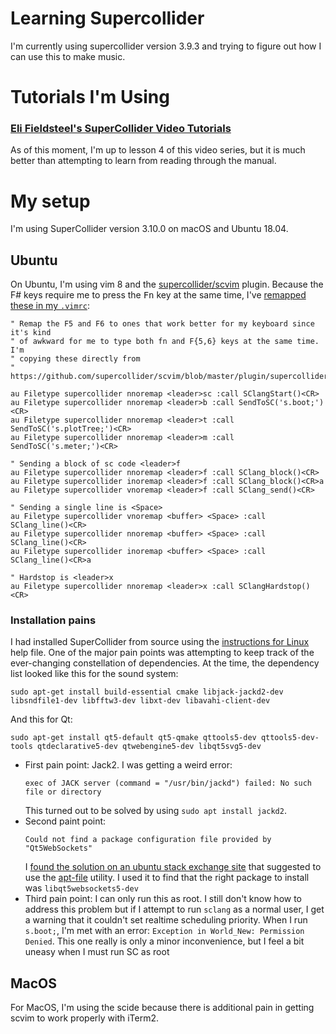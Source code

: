 # Learning Supercollider

I'm currently using supercollider version 3.9.3 and trying to figure out how I
can use this to make music.

# Tutorials I'm Using

### [Eli Fieldsteel's SuperCollider Video Tutorials](https://www.youtube.com/playlist?list=PLPYzvS8A_rTaNDweXe6PX4CXSGq4iEWYC)

As of this moment, I'm up to lesson 4 of this video series, but it is much
better than attempting to learn from reading through the manual. 

# My setup

I'm using SuperCollider version 3.10.0 on macOS and Ubuntu 18.04.

## Ubuntu

On Ubuntu, I'm using vim 8 and the
[supercollider/scvim](https://github.com/supercollider/scvim/) plugin. Because
the F\# keys require me to press the <kbd>Fn</kbd> key at the same time, I've
[remapped these in my `.vimrc`](https://github.com/zkamvar/config-files/commit/4167c060c61201283cee841ddd511c359001ad19):

```vim
" Remap the F5 and F6 to ones that work better for my keyboard since it's kind
" of awkward for me to type both fn and F{5,6} keys at the same time. I'm
" copying these directly from 
" https://github.com/supercollider/scvim/blob/master/plugin/supercollider.vim

au Filetype supercollider nnoremap <leader>sc :call SClangStart()<CR>
au Filetype supercollider nnoremap <leader>b :call SendToSC('s.boot;')<CR>
au Filetype supercollider nnoremap <leader>t :call SendToSC('s.plotTree;')<CR>
au Filetype supercollider nnoremap <leader>m :call SendToSC('s.meter;')<CR>

" Sending a block of sc code <leader>f
au Filetype supercollider nnoremap <leader>f :call SClang_block()<CR>
au Filetype supercollider inoremap <leader>f :call SClang_block()<CR>a
au Filetype supercollider vnoremap <leader>f :call SClang_send()<CR>

" Sending a single line is <Space>
au Filetype supercollider vnoremap <buffer> <Space> :call SClang_line()<CR>
au Filetype supercollider nnoremap <buffer> <Space> :call SClang_line()<CR>
au Filetype supercollider inoremap <buffer> <Space> :call SClang_line()<CR>a

" Hardstop is <leader>x
au Filetype supercollider nnoremap <leader>x :call SClangHardstop()<CR>
```

### Installation pains

I had installed SuperCollider from source using the [instructions for
Linux](https://github.com/supercollider/supercollider/blob/master/README_LINUX.md)
help file. One of the major pain points was attempting to keep track of the 
ever-changing constellation of dependencies. At the time, the dependency list
looked like this for the sound system:

```
sudo apt-get install build-essential cmake libjack-jackd2-dev libsndfile1-dev libfftw3-dev libxt-dev libavahi-client-dev
```

And this for Qt:

```
sudo apt-get install qt5-default qt5-qmake qttools5-dev qttools5-dev-tools qtdeclarative5-dev qtwebengine5-dev libqt5svg5-dev
```

 - First pain point: Jack2. I was getting a weird error:
   ```
   exec of JACK server (command = "/usr/bin/jackd") failed: No such file or directory    
   ```
   This turned out to be solved by using `sudo apt install jackd2`.
 - Second paint point: 
   ```
   Could not find a package configuration file provided by "Qt5WebSockets"    
   ```
   I [found the solution on an ubuntu stack exchange site](https://askubuntu.com/questions/374755/what-package-do-i-need-to-build-a-qt-5-cmake-application)
   that suggested to use the [apt-file](https://wiki.ubuntu.com/AptFile) 
   utility. I used it to find that the right package to install was 
   `libqt5websockets5-dev`  
 - Third pain point: I can only run this as root. I still don't know how to
   address this problem but if I attempt to run `sclang` as a normal user, I get
   a warning that it couldn't set realtime scheduling priority. When I run 
   `s.boot;`, I'm met with an error: `Exception in World_New: Permission Denied`.
   This one really is only a minor inconvenience, but I feel a bit uneasy when I
   must run SC as root

## MacOS 

For MacOS, I'm using the scide because there is additional pain in getting scvim
to work properly with iTerm2.

